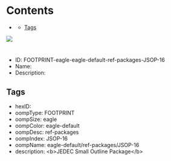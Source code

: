 



Contents
========

* [](#)
	* [Tags](#tags)
  
![][im]
# 

- ID: FOOTPRINT-eagle-eagle-default-ref-packages-JSOP-16
- Name: 
- Description: 

## Tags

- hexID: 
- oompType: FOOTPRINT
- oompSize: eagle
- oompColor: eagle-default
- oompDesc: ref-packages
- oompIndex: JSOP-16
- oompName: eagle-default/ref-packages/JSOP-16
- description: &lt;b&gt;JEDEC Small Outline Package&lt;/b&gt;



[im]: image.png
